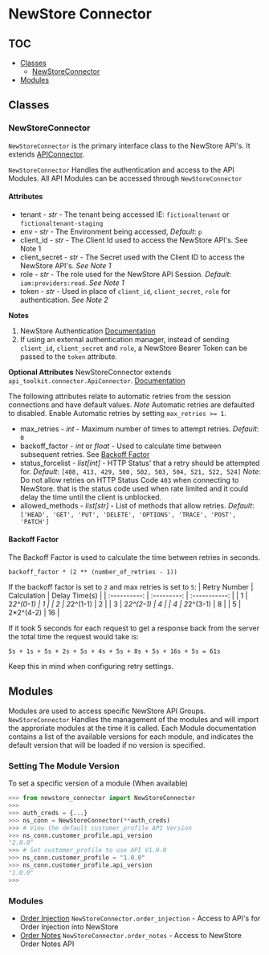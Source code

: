 # NewStore Connector
## TOC
 - [Classes](#classes)
   - [NewStoreConnector](#NewStoreConnector)
 - [Modules](#modules)
## Classes

### NewStoreConnector
`NewStoreConnector` is the primary interface class to the NewStore API's. It extends [APIConnector](https://github.com/kyleranous/api_toolkit/blob/main/docs/connector.md).

`NewStoreConnector` Handles the authentication and access to the API Modules. All API Modules can be accessed through `NewStoreConnector`

#### Attributes

 - tenant - *str* - The tenant being accessed IE: `fictionaltenant` or `fictionaltenant-staging`
 - env - *str* - The Environment being accessed, *Default*: `p`
 - client_id - *str* - The Client Id used to access the NewStore API's. See Note 1
 - client_secret - *str* - The Secret used with the Client ID  to access the NewStore API's. *See Note 1*
 - role - *str* - The role used for the NewStore API Session. *Default*: `iam:providers:read`. *See Note 1*
 - token - *str* - Used in place of `client_id`, `client_secret`, `role` for authentication. *See Note 2*

 **Notes**
 1. NewStore Authentication [Documentation](https://docs.p.newstore.partners/#/http/getting-started/newstore-rest-api/getting-started/authorization)
 2. If using an external authentication manager, instead of sending `client_id`, `client_secret` and `role`, a NewStore Bearer Token can be passed to the `token` attribute.

 **Optional Attributes**
 NewStoreConnector extends `api_toolkit.connector.ApiConnector`. [Documentation](https://github.com/kyleranous/api_toolkit/blob/main/docs/connector.md)

 The following attributes relate to automatic retries from the session connections and have default values. *Note* Automatic retries are defaulted to disabled. Enable Automatic retries by setting `max_retries >= 1`.
 - max_retries - *int* - Maximum number of times to attempt retries. *Default*: `0`
 - backoff_factor - *int* or *float* - Used to calculate time between subsequent retries. See [Backoff Factor](#backoff-factor)
 - status_forcelist - *list[int]* - HTTP Status' that a retry should be attempted for. *Default*: `[408, 413, 429, 500, 502, 503, 504, 521, 522, 524]`
 *Note*: Do not allow retries on HTTP Status Code `403` when connecting to NewStore. that is the status code used when rate limited and it could delay the time until the client is unblocked.
 - allowed_methods - *list[str]* - List of methods that allow retries. *Default*: `['HEAD', 'GET', 'PUT', 'DELETE', 'OPTIONS', 'TRACE', 'POST', 'PATCH']`


#### Backoff Factor
The Backoff Factor is used to calculate the time between retries in seconds. 
```
backoff_factor * (2 ** (number_of_retries - 1))
```
If the backoff factor is set to `2` and max retries is set to `5`:
| Retry Number | Calculation | Delay Time(s) |
| :----------: | :---------: | :-----------: |
| 1            | 2*2^(0-1)   | 1             |
| 2            | 2*2^(1-1)   | 2             |
| 3            | 2*2^(2-1)   | 4             |
| 4            | 2*2^(3-1)   | 8             |
| 5            | 2*2^(4-2)   | 16            |

If it took 5 seconds for each request to get a response back from the server the total time the request would take is:
```
5s + 1s + 5s + 2s + 5s + 4s + 5s + 8s + 5s + 16s + 5s = 61s
```
Keep this in mind when configuring retry settings.


## Modules
Modules are used to access specific NewStore API Groups. `NewStoreConnector` Handles the management of the modules and will import the approriate modules at the time it is called. Each Module documentation contains a list of the available versions for each module, and indicates the default version that will be loaded if no version is specified. 

### Setting The Module Version
To set a specific version of a module (When available)
```python
>>> from newstore_connector import NewStoreConnector
>>>
>>> auth_creds = {...}
>>> ns_conn = NewStoreConnector(**auth_creds)
>>> # View the default customer_profile API Version
>>> ns_conn.customer_profile.api_version
"2.0.0"
>>> # Set customer_profile to use API V1.0.0
>>> ns_conn.customer_profile = "1.0.0"
>>> ns_conn.customer_profile.api_version
"1.0.0"
>>>
```

### Modules
 - [Order Injection](order_injection_0_1.md) `NewStoreConnector.order_injection` - Access to API's for Order Injection into NewStore
 - [Order Notes](order_notes_0_1_0.md) `NewStoreConnector.order_notes` - Access to NewStore Order Notes API
